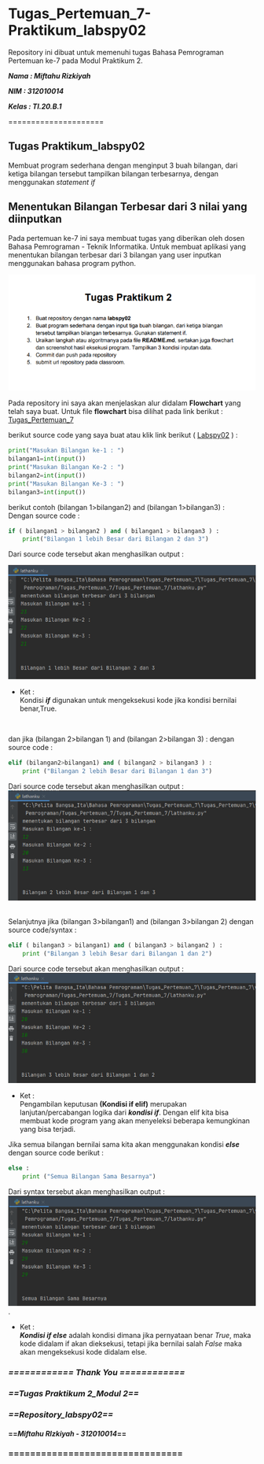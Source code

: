 # Tugas_Pertemuan_7- Praktikum_labspy02

Repository ini dibuat untuk memenuhi tugas Bahasa Pemrograman Pertemuan ke-7 pada Modul Praktikum 2.

***Nama : Miftahu Rizkiyah***

***NIM : 312010014***

***Kelas : TI.20.B.1***

=====================

## Tugas Praktikum_labspy02
 
Membuat program sederhana dengan menginput 3 buah bilangan, dari ketiga bilangan tersebut tampilkan bilangan terbesarnya, dengan menggunakan *statement if*

## Menentukan Bilangan Terbesar dari 3 nilai yang diinputkan

Pada pertemuan ke-7 ini saya membuat tugas yang diberikan oleh dosen Bahasa Pemrograman - Teknik Informatika.
Untuk membuat aplikasi yang menentukan bilangan terbesar dari 3 bilangan yang user inputkan menggunakan bahasa program python.
<br>

![Tugas_Praktikum2](pict/Tugas_Praktikum2(labspy02).PNG) <br>


Pada repository ini saya akan menjelaskan alur didalam **Flowchart** yang telah saya buat. Untuk file **flowchart** bisa dilihat pada link berikut : 
[Tugas_Pertemuan_7](Flowchart_part7.pdf)
<br>

berikut source code yang saya buat atau klik link berikut ( [Labspy02](Praktikum02.py) ) : <br>

``` python
print("Masukan Bilangan ke-1 : ")
bilangan1=int(input())
print("Masukan Bilangan Ke-2 : ")
bilangan2=int(input())
print("Masukan Bilangan Ke-3 : ")
bilangan3=int(input())
```
berikut contoh (bilangan 1>bilangan2) and (bilangan 1>bilangan3) :<br>
Dengan source code : 

``` python
if ( bilangan1 > bilangan2 ) and ( bilangan1 > bilangan3 ) :
    print("Bilangan 1 lebih Besar dari Bilangan 2 dan 3")
```
Dari source code tersebut akan menghasilkan output :

![Bilangan1>bilangan2&3](pict/Bilangan1_lebih_besar_dari_bilangan2_dan_bilangan3.PNG)
<br>
* Ket : <br>
Kondisi ***if*** digunakan untuk mengeksekusi kode jika kondisi bernilai benar,True.
<br>

dan jika (bilangan 2>bilangan 1) and (bilangan 2>bilangan 3) :
dengan source code :

``` python
elif (bilangan2>bilangan1) and ( bilangan2 > bilangan3 ) :
    print ("Bilangan 2 lebih Besar dari Bilangan 1 dan 3")
```
Dari source code tersebut akan menghasilkan output : 
![(Bilangan2>Bilangan1),(Bilangan2>Bilangan3)](pict/Bil2_lebih_besar_dari_bil1_dan_bil3.PNG)
<br>
<br>

Selanjutnya jika (bilangan 3>bilangan1) and (bilangan 3>bilangan 2) dengan source code/syntax :

``` python
elif ( bilangan3 > bilangan1) and ( bilangan3 > bilangan2 ) :
    print ("Bilangan 3 lebih Besar dari Bilangan 1 dan 2")
```
Dari source code tersebut akan menghasilkan output :
![(Bilangan3>Bilangan1),(Bilangan3>Bilangan2)](pict/Bil3_lebih_besar_dari_bil1_dan_bil2.PNG)
<br>
* Ket : <br>
Pengambilan keputusan **(Kondisi if elif)** merupakan lanjutan/percabangan logika dari ***kondisi if***. Dengan elif kita bisa membuat kode program yang akan menyeleksi beberapa kemungkinan yang bisa terjadi.

Jika semua bilangan bernilai sama kita akan menggunakan kondisi ***else*** dengan source code berikut : <br>
``` python
else :
    print ("Semua Bilangan Sama Besarnya")
```

Dari syntax tersebut akan menghasilkan output : <br>
![Semua_Bilangan_Sama_Besarnya](pict/Semua_bilangan_Sama_Besarnya.PNG).
<br>
* Ket : <br>
***Kondisi if else*** adalah kondisi dimana jika pernyataan benar *True*, maka kode didalam if akan dieksekusi, tetapi jika bernilai salah *False* maka akan mengeksekusi kode didalam else.

### ***============ Thank You ============***
###      ***==Tugas Praktikum 2_Modul 2==***
###        ***==Repository_labspy02==***
#### ==***Miftahu RIzkiyah - 312010014***==
### ================================
